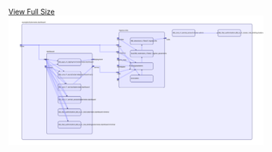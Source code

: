 [View Full Size](https://raw.githubusercontent.com/mingfang/terraform-k8s-modules/master/examples/kubernetes-dashboard/diagram.svg?sanitize=true)<img src="diagram.svg"/>

